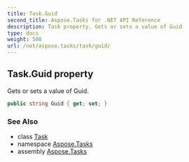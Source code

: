 ```yaml
---
title: Task.Guid
second_title: Aspose.Tasks for .NET API Reference
description: Task property. Gets or sets a value of Guid
type: docs
weight: 500
url: /net/aspose.tasks/task/guid/
---
```

## Task.Guid property

Gets or sets a value of Guid.

```csharp
public string Guid { get; set; }
```

### See Also

* class [Task](../)
* namespace [Aspose.Tasks](../../task/)
* assembly [Aspose.Tasks](../../../)


